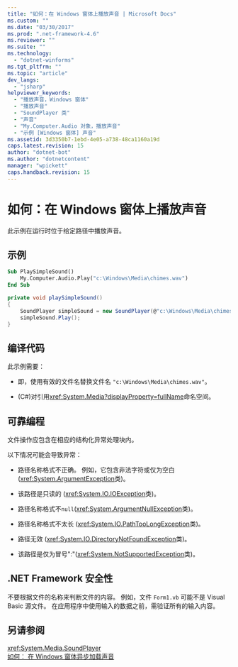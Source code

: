 ```yaml
---
title: "如何：在 Windows 窗体上播放声音 | Microsoft Docs"
ms.custom: ""
ms.date: "03/30/2017"
ms.prod: ".net-framework-4.6"
ms.reviewer: ""
ms.suite: ""
ms.technology: 
  - "dotnet-winforms"
ms.tgt_pltfrm: ""
ms.topic: "article"
dev_langs: 
  - "jsharp"
helpviewer_keywords: 
  - "播放声音，Windows 窗体"
  - "播放声音"
  - "SoundPlayer 类"
  - "声音"
  - "My.Computer.Audio 对象，播放声音"
  - "示例 [Windows 窗体] 声音"
ms.assetid: 3d3350b7-1ebd-4e05-a738-48ca1160a19d
caps.latest.revision: 15
author: "dotnet-bot"
ms.author: "dotnetcontent"
manager: "wpickett"
caps.handback.revision: 15
---
```

# 如何：在 Windows 窗体上播放声音
此示例在运行时位于给定路径中播放声音。  
  
## <a name="example"></a>示例  
  
```vb  
Sub PlaySimpleSound()  
    My.Computer.Audio.Play("c:\Windows\Media\chimes.wav")  
End Sub  
```  
  
```csharp  
private void playSimpleSound()  
{  
    SoundPlayer simpleSound = new SoundPlayer(@"c:\Windows\Media\chimes.wav");  
    simpleSound.Play();  
}  
```  
  
## <a name="compiling-the-code"></a>编译代码  
 此示例需要：  
  
-   即，使用有效的文件名替换文件名 `"c:\Windows\Media\chimes.wav"`。  
  
-   (C#)对引用<xref:System.Media?displayProperty=fullName>命名空间。  
  
## <a name="robust-programming"></a>可靠编程  
 文件操作应包含在相应的结构化异常处理块内。  
  
 以下情况可能会导致异常：  
  
-   路径名称格式不正确。 例如，它包含非法字符或仅为空白 (<xref:System.ArgumentException>类)。  
  
-   该路径是只读的 (<xref:System.IO.IOException>类)。  
  
-   路径名称格式不`null`(<xref:System.ArgumentNullException>类)。  
  
-   路径名称格式不太长 (<xref:System.IO.PathTooLongException>类)。  
  
-   路径无效 (<xref:System.IO.DirectoryNotFoundException>类)。  
  
-   该路径是仅为冒号":"(<xref:System.NotSupportedException>类)。  
  
## <a name="net-framework-security"></a>.NET Framework 安全性  
 不要根据文件的名称来判断文件的内容。 例如，文件 `Form1.vb` 可能不是 Visual Basic 源文件。 在应用程序中使用输入的数据之前，需验证所有的输入内容。  
  
## <a name="see-also"></a>另请参阅  
 <xref:System.Media.SoundPlayer>   
 [如何︰ 在 Windows 窗体异步加载声音](../../../../docs/framework/winforms/controls/how-to-load-a-sound-asynchronously-within-a-windows-form.md)   
 